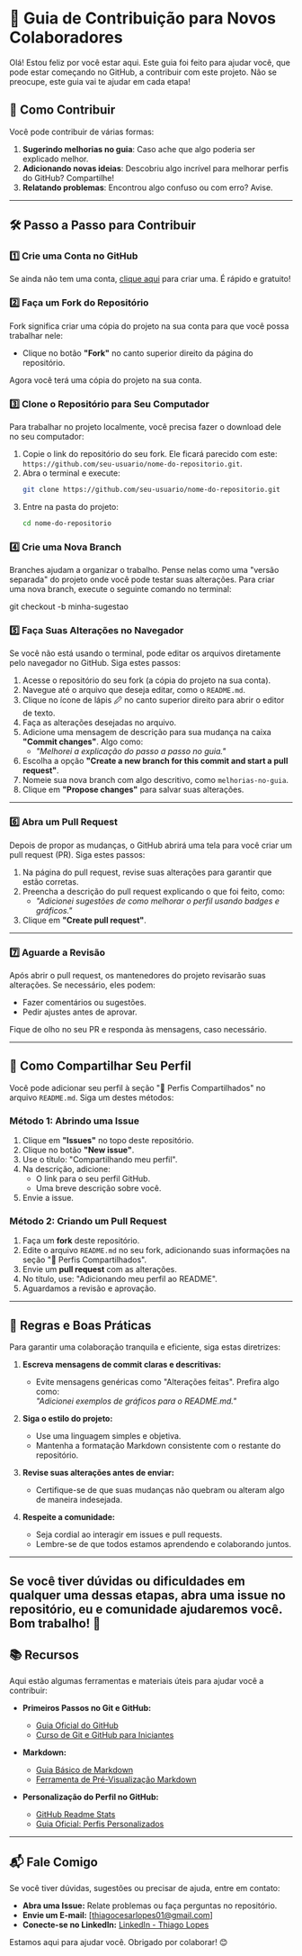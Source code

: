 # 🤝 Guia de Contribuição para Novos Colaboradores

Olá! Estou feliz por você estar aqui. Este guia foi feito para ajudar você, que pode estar começando no GitHub, a contribuir com este projeto. Não se preocupe, este guia vai te ajudar em cada etapa!
## 🚀 Como Contribuir

Você pode contribuir de várias formas:
1. **Sugerindo melhorias no guia**: Caso ache que algo poderia ser explicado melhor.
2. **Adicionando novas ideias**: Descobriu algo incrível para melhorar perfis do GitHub? Compartilhe!
3. **Relatando problemas**: Encontrou algo confuso ou com erro? Avise.

---

## 🛠️ Passo a Passo para Contribuir

### 1️⃣ Crie uma Conta no GitHub
Se ainda não tem uma conta, [clique aqui](https://github.com/signup) para criar uma. É rápido e gratuito!

### 2️⃣ Faça um Fork do Repositório
Fork significa criar uma cópia do projeto na sua conta para que você possa trabalhar nele:
- Clique no botão **"Fork"** no canto superior direito da página do repositório.

Agora você terá uma cópia do projeto na sua conta.

### 3️⃣ Clone o Repositório para Seu Computador
Para trabalhar no projeto localmente, você precisa fazer o download dele no seu computador:
1. Copie o link do repositório do seu fork. Ele ficará parecido com este:  
   `https://github.com/seu-usuario/nome-do-repositorio.git`.
2. Abra o terminal e execute:
   ```bash
   git clone https://github.com/seu-usuario/nome-do-repositorio.git
3. Entre na pasta do projeto:
    ```bash 
    cd nome-do-repositorio

### 4️⃣ Crie uma Nova Branch

Branches ajudam a organizar o trabalho. Pense nelas como uma "versão separada" do projeto onde você pode testar suas alterações. Para criar uma nova branch, execute o seguinte comando no terminal:

git checkout -b minha-sugestao

### 5️⃣ Faça Suas Alterações no Navegador

Se você não está usando o terminal, pode editar os arquivos diretamente pelo navegador no GitHub. Siga estes passos:

1. Acesse o repositório do seu fork (a cópia do projeto na sua conta).
2. Navegue até o arquivo que deseja editar, como o `README.md`.
3. Clique no ícone de lápis 🖉 no canto superior direito para abrir o editor de texto.
4. Faça as alterações desejadas no arquivo.
5. Adicione uma mensagem de descrição para sua mudança na caixa **"Commit changes"**. Algo como:
   - _"Melhorei a explicação do passo a passo no guia."_
6. Escolha a opção **"Create a new branch for this commit and start a pull request"**.
7. Nomeie sua nova branch com algo descritivo, como `melhorias-no-guia`.
8. Clique em **"Propose changes"** para salvar suas alterações.

---

### 6️⃣ Abra um Pull Request

Depois de propor as mudanças, o GitHub abrirá uma tela para você criar um pull request (PR). Siga estes passos:

1. Na página do pull request, revise suas alterações para garantir que estão corretas.
2. Preencha a descrição do pull request explicando o que foi feito, como:
   - _"Adicionei sugestões de como melhorar o perfil usando badges e gráficos."_  
3. Clique em **"Create pull request"**.

---

### 7️⃣ Aguarde a Revisão

Após abrir o pull request, os mantenedores do projeto revisarão suas alterações. Se necessário, eles podem:
- Fazer comentários ou sugestões.
- Pedir ajustes antes de aprovar.

Fique de olho no seu PR e responda às mensagens, caso necessário.

---
## 📝 Como Compartilhar Seu Perfil

Você pode adicionar seu perfil à seção "🚀 Perfis Compartilhados" no arquivo `README.md`. Siga um destes métodos:

### Método 1: Abrindo uma Issue
1. Clique em **"Issues"** no topo deste repositório.
2. Clique no botão **"New issue"**.
3. Use o título: "Compartilhando meu perfil".
4. Na descrição, adicione:
   - O link para o seu perfil GitHub.
   - Uma breve descrição sobre você.
5. Envie a issue.

### Método 2: Criando um Pull Request
1. Faça um **fork** deste repositório.
2. Edite o arquivo `README.md` no seu fork, adicionando suas informações na seção "🚀 Perfis Compartilhados".
3. Envie um **pull request** com as alterações.
4. No título, use: "Adicionando meu perfil ao README".
5. Aguardamos a revisão e aprovação.


---

## 📝 Regras e Boas Práticas

Para garantir uma colaboração tranquila e eficiente, siga estas diretrizes:

1. **Escreva mensagens de commit claras e descritivas:**  
   - Evite mensagens genéricas como "Alterações feitas". Prefira algo como:  
     _"Adicionei exemplos de gráficos para o README.md."_

2. **Siga o estilo do projeto:**  
   - Use uma linguagem simples e objetiva.
   - Mantenha a formatação Markdown consistente com o restante do repositório.

3. **Revise suas alterações antes de enviar:**  
   - Certifique-se de que suas mudanças não quebram ou alteram algo de maneira indesejada.

4. **Respeite a comunidade:**  
   - Seja cordial ao interagir em issues e pull requests.
   - Lembre-se de que todos estamos aprendendo e colaborando juntos.

---
Se você tiver dúvidas ou dificuldades em qualquer uma dessas etapas, abra uma issue no repositório, eu e comunidade ajudaremos você. Bom trabalho! 🚀
---
## 📚 Recursos

Aqui estão algumas ferramentas e materiais úteis para ajudar você a contribuir:

- **Primeiros Passos no Git e GitHub:**  
  - [Guia Oficial do GitHub](https://docs.github.com/get-started)  
  - [Curso de Git e GitHub para Iniciantes](https://www.udemy.com/course/git-e-github-para-iniciantes/)

- **Markdown:**  
  - [Guia Básico de Markdown](https://www.markdownguide.org/basic-syntax/)  
  - [Ferramenta de Pré-Visualização Markdown](https://dillinger.io/)

- **Personalização do Perfil no GitHub:**  
  - [GitHub Readme Stats](https://github.com/anuraghazra/github-readme-stats)  
  - [Guia Oficial: Perfis Personalizados](https://docs.github.com/account-and-profile/setting-up-and-managing-your-github-profile/managing-your-profile-readme)

---

## 📬 Fale Comigo
Se você tiver dúvidas, sugestões ou precisar de ajuda, entre em contato:

- **Abra uma Issue:** Relate problemas ou faça perguntas no repositório.  
- **Envie um E-mail:** [thiagocesarlopes01@gmail.com]  
- **Conecte-se no LinkedIn:** [LinkedIn - Thiago Lopes](https://linkedin.com/in/thiagolopesin)

Estamos aqui para ajudar você. Obrigado por colaborar! 😊
